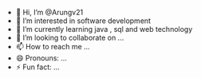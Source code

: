 - 👋 Hi, I’m @Arungv21
- 👀 I’m interested in software development
- 🌱 I’m currently learning java , sql and web technology
- 💞️ I’m looking to collaborate on ...
- 📫 How to reach me ...
- 😄 Pronouns: ...
- ⚡ Fun fact: ...

<!---
Arungv21/Arungv21 is a ✨ special ✨ repository because its `README.md` (this file) appears on your GitHub profile.
You can click the Preview link to take a look at your changes.
--->
